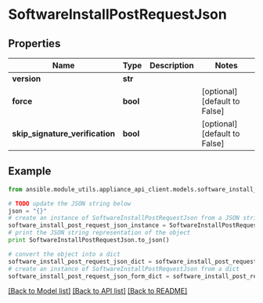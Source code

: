 # SoftwareInstallPostRequestJson


## Properties

Name | Type | Description | Notes
------------ | ------------- | ------------- | -------------
**version** | **str** |  | 
**force** | **bool** |  | [optional] [default to False]
**skip_signature_verification** | **bool** |  | [optional] [default to False]

## Example

```python
from ansible.module_utils.appliance_api_client.models.software_install_post_request_json import SoftwareInstallPostRequestJson

# TODO update the JSON string below
json = "{}"
# create an instance of SoftwareInstallPostRequestJson from a JSON string
software_install_post_request_json_instance = SoftwareInstallPostRequestJson.from_json(json)
# print the JSON string representation of the object
print SoftwareInstallPostRequestJson.to_json()

# convert the object into a dict
software_install_post_request_json_dict = software_install_post_request_json_instance.to_dict()
# create an instance of SoftwareInstallPostRequestJson from a dict
software_install_post_request_json_form_dict = software_install_post_request_json.from_dict(software_install_post_request_json_dict)
```
[[Back to Model list]](../README.md#documentation-for-models) [[Back to API list]](../README.md#documentation-for-api-endpoints) [[Back to README]](../README.md)


